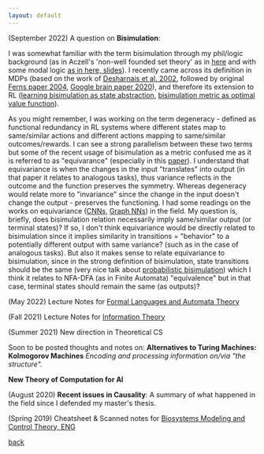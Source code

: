 ```yaml
---
layout: default
---
```



(September 2022) A question on **Bisimulation**:

I was somewhat familiar with the term bisimulation through my phil/logic background (as in Aczell's 'non-well founded set theory' as in [here](https://plato.stanford.edu/entries/nonwellfounded-set-theory/#3.1) and with some modal logic [as in here, slides](https://staff.fnwi.uva.nl/d.j.n.vaneijck2/courses/lai0506/LAI11.pdf)). I recently came across its definition in MDPs (based on the work of [Desharnais et al. 2002](https://ieeexplore.ieee.org/document/1029849), followed by original [Ferns paper 2004](https://www.aaai.org/Papers/AAAI/2004/AAAI04-124.pdf), [Google brain paper 2020](https://ojs.aaai.org/index.php/AAAI/article/view/6564)), and therefore its extension to RL ([learning bisimulation as state abstraction](https://openreview.net/pdf?id=-2FCwDKRREu), [bisimulation metric as optimal value function](https://citeseerx.ist.psu.edu/viewdoc/download?doi=10.1.1.645.306&rep=rep1&type=pdf)). 

As you might remember, I was working on the term degeneracy - defined as functional redundancy in RL systems where different states map to same/similar actions and different actions mapping to same/similar outcomes/rewards. I can see a strong parallelism between these two terms but some of the recent usage of bisimulation as a metric confused me as it is referred to as "equivarance" (especially in this [paper](https://research.facebook.com/publications/bisimulation-makes-analogies-in-goal-conditioned-reinforcement-learning/)). I understand that equivariance is when the changes in the input "translates" into output (in that paper it relates to analogous tasks), thus variance reflects in the outcome and the function preserves the symmetry. Whereas degeneracy would relate more to "invariance" since the change in the input doesn't change the output - preserves the functioning. I had some readings on the works on equivariance ([CNNs](https://openreview.net/pdf?id=Syx72jC9tm), [Graph NNs](https://icml.cc/virtual/2021/poster/9279)) in the field. 
My question is, briefly, does bisimulation relation necessarily imply same/similar output (or terminal states)? If so, I don't think equivariance would be directly related to bisimulation since it implies similarity in transitions = "behavior" to a potentially different output with same variance? (such as in the case of analogous tasks). But also it makes sense to relate equivariance to bisimulation, since in the strong definition of bisimulation, state transitions should be the same (very nice talk about [probabilistic bisimulation](https://simons.berkeley.edu/talks/simulation-bisimulations-probabilistic-systems-their-logical-contents)) which I think it relates to NFA-DFA (as in Finite Automata) "equivalence" but in that case, terminal states should remain the same (as outputs)?


(May 2022) Lecture Notes for [Formal Languages and Automata Theory](https://drive.google.com/file/d/1NKybcvr-j9wWdZ6dn146ImT4Y3Bb_HvP/view?usp=drive_link)

(Fall 2021) Lecture Notes for [Information Theory](https://drive.google.com/file/d/1EwVt8kZeXqZhGXscWkRcmW1rKKCShv0T/view?usp=drive_link)


(Summer 2021) New direction in Theoretical CS

Soon to be posted thoughts and notes on:
**Alternatives to Turing Machines: Kolmogorov Machines**
*Encoding and processing information on/via "the structure".*

**New Theory of Computation for AI**

(August 2020) **Recent issues in Causality**:
A summary of what happened in the field since I defended my master's thesis.

(Spring 2019) Cheatsheet & Scanned notes for [Biosystems Modeling and Control Theory, ENG](https://drive.google.com/file/d/1skUDVPE2e6rJ-fHSg_rv75ojIa9oulLe/view?usp=sharing)






[back](../index.md)

